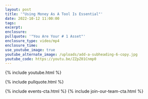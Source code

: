 ```yaml
---
layout: post
title: '"Using Money As A Tool Is Essential"'
date: 2022-10-12 11:00:00
tags:
excerpt:
enclosure:
pullquote: '"You Are Your # 1 Asset"'
enclosure_type: video/mp4
enclosure_time:
use_youtube_image: true
youtube_alternate_image: /uploads/add-a-subheading-6-copy.jpg
youtube_code: https://youtu.be/ZZpZ01Cnmp0
---
```

{% include youtube.html %}

{% include pullquote.html %}

{% include events-cta.html %} {% include join-our-team-cta.html %}